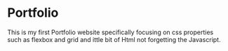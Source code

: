 # Portfolio

This is my first Portfolio website specifically focusing on css properties such as flexbox and grid and ittle bit of Html not forgetting the Javascript.
